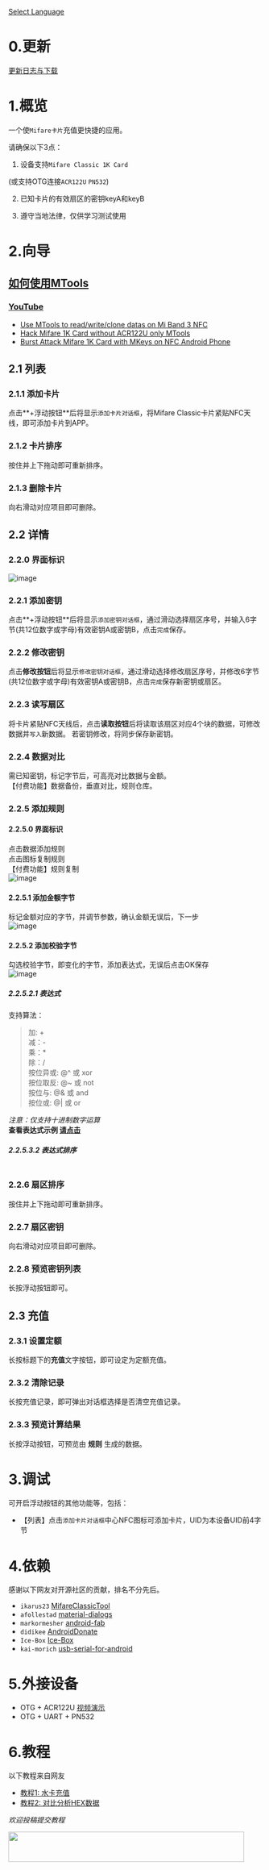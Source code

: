 [Select Language](../index.html)

# 0.更新

[更新日志与下载](./update_log.html)

# 1.概览

一个使`Mifare卡片`充值更快捷的应用。  

请确保以下3点：

1. 设备支持`Mifare Classic 1K Card`  

  (或支持OTG连接`ACR122U` `PN532`)

2. 已知卡片的有效扇区的密钥keyA和keyB

3. 遵守当地法律，仅供学习测试使用  

# 2.向导  
[如何使用MTools](./how_to_use_mtools.html)  
---

### [YouTube](https://www.youtube.com/channel/UC5ZyMTY35t5G4BsmTfjWU9g)

- [Use MTools to read/write/clone datas on Mi Band 3 NFC](https://youtu.be/1Bl-FFALNic)
- [Hack Mifare 1K Card without ACR122U only MTools](https://youtu.be/hEwhJWAt3a8)
- [Burst Attack Mifare 1K Card with MKeys on NFC Android Phone](https://youtu.be/CKSBDwRg7Wo)

## 2.1 列表  
### 2.1.1 添加卡片  
点击**+浮动按钮**后将显示`添加卡片对话框`，将Mifare Classic卡片紧贴NFC天线，即可添加卡片到APP。

### 2.1.2 卡片排序
按住并上下拖动即可重新排序。
### 2.1.3 删除卡片
向右滑动对应项目即可删除。
## 2.2 详情  
### 2.2.0 界面标识  
![image](img/button_func.jpeg)
### 2.2.1 添加密钥
点击**+浮动按钮**后将显示`添加密钥对话框`，通过滑动选择扇区序号，并输入6字节(共12位数字或字母)有效密钥A或密钥B，点击`完成`保存。
### 2.2.2 修改密钥
点击**修改按钮**后将显示`修改密钥对话框`，通过滑动选择修改扇区序号，并修改6字节(共12位数字或字母)有效密钥A或密钥B，点击`完成`保存新密钥或扇区。
### 2.2.3 读写扇区
将卡片紧贴NFC天线后，点击**读取按钮**后将读取该扇区对应4个块的数据，可修改数据并`写入`新数据。 
若密钥修改，将同步保存新密钥。  
### 2.2.4 数据对比  
需已知密钥，标记字节后，可高亮对比数据与金额。  
【付费功能】数据备份，垂直对比，规则仓库。
### 2.2.5 添加规则  
#### 2.2.5.0 界面标识  
点击数据添加规则  
点击图标复制规则  
【付费功能】规则复制  
![image](img/select_block.jpeg)
#### 2.2.5.1 添加金额字节
标记金额对应的字节，并调节参数，确认金额无误后，下一步  
![image](img/mark_money.jpeg)  
#### 2.2.5.2 添加校验字节
勾选校验字节，即变化的字节，添加表达式，无误后点击OK保存  
![image](img/mark_check.jpeg)  

##### 2.2.5.2.1 表达式  
支持算法：
> 加: +  
> 减：-  
> 乘：*  
> 除：/  
> 按位异或: @^  或 xor  
> 按位取反: @~ 或 not  
> 按位与: @& 或 and  
> 按位或: @| 或 or 

*注意：仅支持十进制数字运算*  
**查看表达式示例 [请点击](./help_add_rules.html)**  
##### 2.2.5.3.2 表达式排序
```  按住并上下拖动即可重新排序，靠上先计算

```
### 2.2.6 扇区排序
按住并上下拖动即可重新排序。
### 2.2.7 扇区密钥
向右滑动对应项目即可删除。
###  2.2.8 预览密钥列表
长按浮动按钮即可。
## 2.3 充值
### 2.3.1 设置定额
长按标题下的**充值**文字按钮，即可设定为定额充值。
### 2.3.2 清除记录
长按充值记录，即可弹出对话框选择是否清空充值记录。
### 2.3.3 预览计算结果
长按浮动按钮，可预览由 **规则** 生成的数据。

# 3.调试  
可开启浮动按钮的其他功能等，包括：  
- 【列表】点击`添加卡片对话框`中心NFC图标可添加卡片，UID为本设备UID前4字节  

# 4.依赖
感谢以下网友对开源社区的贡献，排名不分先后。  
- `ikarus23`  [MifareClassicTool](https://github.com/ikarus23/MifareClassicTool)  
- `afollestad`  [material-dialogs](https://github.com/afollestad/material-dialogs)  
- `markormesher`  [android-fab](https://github.com/markormesher/android-fab)  
- `didikee`  [AndroidDonate](https://github.com/didikee/AndroidDonate) 
- `Ice-Box` [Ice-Box](http://catchingnow.com)
- `kai-morich` [usb-serial-for-android](https;//github.com/kai-morich/usb-serial-for-android)  

# 5.外接设备
- OTG + ACR122U [视频演示](https://youtu.be/a7nUWIN7s-4)
- OTG + UART + PN532  

# 6.教程  
以下教程来自网友
- [教程1: 水卡充值](tutorial/tutorial_0.html)   
- [教程2: 对比分析HEX数据](tutorial/tutorial_compare_hex_data.html)

*欢迎投稿提交教程*



<a href="https://www.vultr.com/?ref=7136930"><img src="https://www.vultr.com/media/banner_2.png" width="468" height="60"></a>